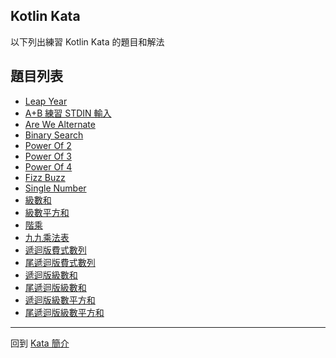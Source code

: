 ## Kotlin Kata

以下列出練習 Kotlin Kata 的題目和解法

## 題目列表
- [Leap Year](leap-years.md)
- [A+B 練習 STDIN 輸入](a-plus-b.md)
- [Are We Alternate](are-we-alternate.md)
- [Binary Search](binary-search.md)
- [Power Of 2](power-of-two.md)
- [Power Of 3](power-of-three.md)
- [Power Of 4](power-of-four.md)
- [Fizz Buzz](fizz-buzz.md)
- [Single Number](single-number.md)
- [級數和](sum-of-series.md)
- [級數平方和](sum-of-square-series.md)
- [階乘](multiple-of-series.md)
- [九九乘法表](multiplication-table.md)
- [遞迴版費式數列](recursive-fib-sequence.md)
- [尾遞迴版費式數列](tail-recursive-fib-sequence.md)
- [遞迴版級數和](recursive-sum-of-series.md)
- [尾遞迴版級數和](tail-recursive-sum-of-series.md)
- [遞迴版級數平方和](sum-of-square-series.md)
- [尾遞迴版級數平方和](tail-recursive-sum-of-square-series.md)

-----

回到 [Kata 簡介](../../kata/index.md)
